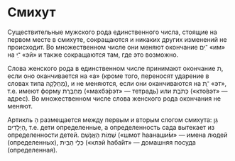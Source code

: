 # Смихут

Существительные мужского рода единственного числа, стоящие на первом месте в смихуте, сокращаются и никаких других изменений не происходит. Во множественном числе они меняют окончание ־ִים «им» на ־ֵי «эй» и также сокращаются там, где это возможно.

Слова женского рода в единственном числе принимают окончание ת, если оно оканчивается на «а» \(кроме того, переносят ударение в словах типа מַחְלָקָה\), и не меняются, если они оканчиваются на ־ֶת «эт», т.е. имеют форму מַחְבֶּרֶת \(«махбэ́рэт» — тетрадь\) или כְּתֹבֶת \(«кто́вэт» — адрес\). Во множественном числе слова женского рода окончания не меняют.

Артикль הַ размещается между первым и вторым слогом смихута: גַּן הַיְלָדִים, т.е. дети определенные, а определенность сада вытекает из определенности детей. שְׁמוֹת הָאֲנָשִׁם \(«шмот hаанаши́м» — имена людей \(определенных\), כְּלֵי הַבַּיִת \(«клэй hаба́йт» — домашняя посуда \(определенная\).

